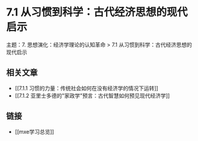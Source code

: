 # 7.1 从习惯到科学：古代经济思想的现代启示

主题：7. 思想演化：经济学理论的认知革命 > 7.1 从习惯到科学：古代经济思想的现代启示

## 相关文章

- [[7.1.1 习惯的力量：传统社会如何在没有经济学的情况下运转]]
- [[7.1.2 亚里士多德的"家政学"预言：古代智慧如何预见现代经济学]]

## 链接

- [[mxe学习总览]]
